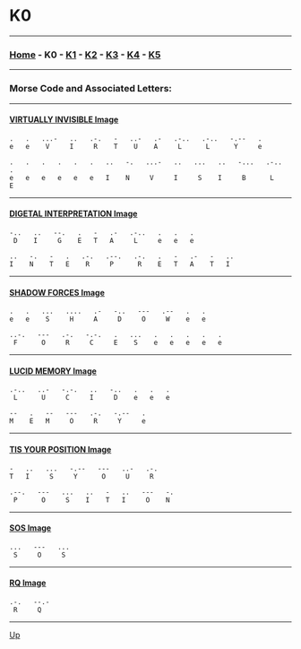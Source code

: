 # K0

---

### [Home](../home.md) - K0 - [K1](./K1.md) - [K2](./K2.md) - [K3](./K3.md) - [K4](./K4.md) - [K5](./K5.md)

---

### Morse Code and Associated Letters:

---

#### [VIRTUALLY INVISIBLE Image](../../morse_pics/1_virtuallyinvisible.jpeg)
```
.   .   ...-   ..   .-.   -   ..-   .-   .-..   .-..   -.--   .
e   e    V     I     R    T    U    A     L      L      Y     e

.   .   .   .   .   .   ..   -.   ...-   ..   ...   ..   -...   .-..   .
e   e   e   e   e   e   I    N     V     I     S    I     B      L     E
```

---

#### [DIGETAL INTERPRETATION Image](../../morse_pics/2_digetalinterpretation.jpeg)
```
-..   ..   --.   .   -   .-   .-..   .   .   .
 D    I     G    E   T   A     L     e   e   e

..   -.   -   .   .-.   .--.   .-.   .   -   .-   -   ..
I    N    T   E    R     P      R    E   T   A    T   I
```

---

#### [SHADOW FORCES Image](../../morse_pics/3_shadowforces.jpeg)
```
.   .   ...   ....   .-   -..   ---   .--   .   .
e   e    S     H     A     D     O     W    e   e

..-.   ---   .-.   -.-.   .   ...   .   .   .   .   .
 F      O     R     C     E    S    e   e   e   e   e
```

---

#### [LUCID MEMORY Image](../../morse_pics/4_lucidmemory.jpeg)
```
.-..   ..-   -.-.   ..   -..   .   .   .
 L      U     C     I     D    e   e   e

--   .   --   ---   .-.   -.--   .
M    E   M     O     R     Y     e
```

---

#### [TIS YOUR POSITION Image](../../morse_pics/5_tisyourposition.jpeg)
```
-   ..   ...   -.--   ---   ..-   .-.
T   I     S     Y      O     U     R

.--.   ---   ...   ..   -   ..   ---   -.
 P      O     S    I    T   I     O    N
```

---

#### [SOS Image](../../morse_pics/6_sos.jpeg)
```
...   ---   ...
 S     O     S
```

---

#### [RQ Image](../../morse_pics/7_rq.jpeg)
```
.-.   --.-
 R     Q
```

<hr>

[Up](../README.md)
